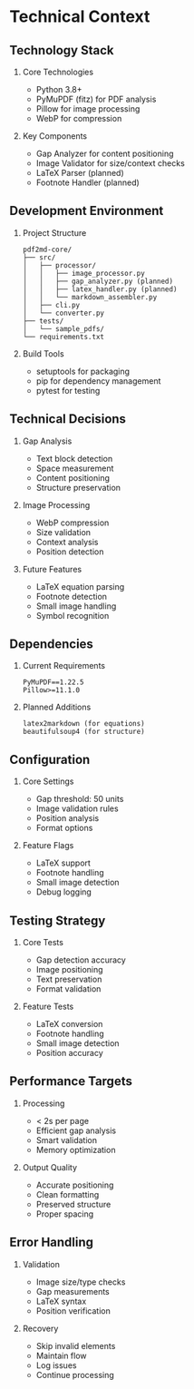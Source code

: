 # Technical Context

## Technology Stack
1. Core Technologies
   - Python 3.8+
   - PyMuPDF (fitz) for PDF analysis
   - Pillow for image processing
   - WebP for compression

2. Key Components
   - Gap Analyzer for content positioning
   - Image Validator for size/context checks
   - LaTeX Parser (planned)
   - Footnote Handler (planned)

## Development Environment
1. Project Structure
   ```
   pdf2md-core/
   ├── src/
   │   ├── processor/
   │   │   ├── image_processor.py
   │   │   ├── gap_analyzer.py (planned)
   │   │   ├── latex_handler.py (planned)
   │   │   └── markdown_assembler.py
   │   ├── cli.py
   │   └── converter.py
   ├── tests/
   │   └── sample_pdfs/
   └── requirements.txt
   ```

2. Build Tools
   - setuptools for packaging
   - pip for dependency management
   - pytest for testing

## Technical Decisions
1. Gap Analysis
   - Text block detection
   - Space measurement
   - Content positioning
   - Structure preservation

2. Image Processing
   - WebP compression
   - Size validation
   - Context analysis
   - Position detection

3. Future Features
   - LaTeX equation parsing
   - Footnote detection
   - Small image handling
   - Symbol recognition

## Dependencies
1. Current Requirements
   ```
   PyMuPDF==1.22.5
   Pillow>=11.1.0
   ```

2. Planned Additions
   ```
   latex2markdown (for equations)
   beautifulsoup4 (for structure)
   ```

## Configuration
1. Core Settings
   - Gap threshold: 50 units
   - Image validation rules
   - Position analysis
   - Format options

2. Feature Flags
   - LaTeX support
   - Footnote handling
   - Small image detection
   - Debug logging

## Testing Strategy
1. Core Tests
   - Gap detection accuracy
   - Image positioning
   - Text preservation
   - Format validation

2. Feature Tests
   - LaTeX conversion
   - Footnote handling
   - Small image detection
   - Position accuracy

## Performance Targets
1. Processing
   - < 2s per page
   - Efficient gap analysis
   - Smart validation
   - Memory optimization

2. Output Quality
   - Accurate positioning
   - Clean formatting
   - Preserved structure
   - Proper spacing

## Error Handling
1. Validation
   - Image size/type checks
   - Gap measurements
   - LaTeX syntax
   - Position verification

2. Recovery
   - Skip invalid elements
   - Maintain flow
   - Log issues
   - Continue processing
